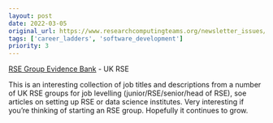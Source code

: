 ```yaml
---
layout: post
date: 2022-03-05
original_url: https://www.researchcomputingteams.org/newsletter_issues/0112
tags: ['career_ladders', 'software_development']
priority: 3
---
```


<!-- markdownlint-disable MD033 -->
<!-- markdownlint-disable MD041 -->
<!-- markdownlint-disable MD049 -->

[RSE Group Evidence Bank](https://github.com/RSE-leaders/evidence-bank) - UK RSE

This is an interesting collection of job titles and descriptions from a number of UK RSE groups for job levelling (junior/RSE/senior/head of RSE), soe articles on setting up RSE or data science institutes.  Very interesting if you’re thinking of starting an RSE group.  Hopefully it continues to grow.
